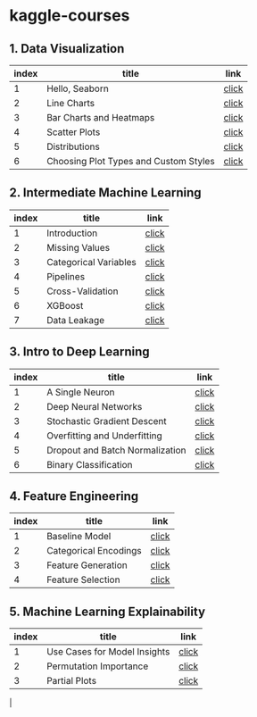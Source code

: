 # kaggle-courses

## 1. Data Visualization

| index | title | link |
|---|---|---|
|1|Hello, Seaborn|[click](https://github.com/jonsyou/kaggle-courses/blob/main/Data_Visualization/1.hello-seaborn.md)|
|2|Line Charts|[click](https://github.com/jonsyou/kaggle-courses/blob/main/Data_Visualization/2.line-charts.md)|
|3|Bar Charts and Heatmaps|[click](https://github.com/jonsyou/kaggle-courses/blob/main/Data_Visualization/3.bar-charts-and-heatmaps.md)|
|4|Scatter Plots|[click](https://github.com/jonsyou/kaggle-courses/blob/main/Data_Visualization/4.scatter-plots.md)|
|5|Distributions|[click](https://github.com/jonsyou/kaggle-courses/blob/main/Data_Visualization/5.distributions.md)|
|6|Choosing Plot Types and Custom Styles|[click](https://github.com/jonsyou/kaggle-courses/blob/main/Data_Visualization/6.choosing-plot-types-and-custom-styles.md)|

## 2. Intermediate Machine Learning

| index | title | link |
|---|---|---|
|1|Introduction|[click](https://github.com/jonsyou/kaggle-courses/blob/main/Intermediate_Machine_Learning/1.Introduction.md)|
|2|Missing Values|[click](https://github.com/jonsyou/kaggle-courses/blob/main/Intermediate_Machine_Learning/2.missing-values.md)|
|3|Categorical Variables|[click](https://github.com/jonsyou/kaggle-courses/blob/main/Intermediate_Machine_Learning/3.categorical-variables.md)|
|4|Pipelines|[click](https://github.com/jonsyou/kaggle-courses/blob/main/Intermediate_Machine_Learning/4.pipelines.md)|
|5|Cross-Validation|[click](https://github.com/jonsyou/kaggle-courses/blob/main/Intermediate_Machine_Learning/5.cross-validation.md)|
|6|XGBoost|[click](https://github.com/jonsyou/kaggle-courses/blob/main/Intermediate_Machine_Learning/6.xgboost.md)|
|7|Data Leakage|[click](https://github.com/jonsyou/kaggle-courses/blob/main/Intermediate_Machine_Learning/7.data-leakage.md)|


## 3. Intro to Deep Learning

| index | title | link |
|---|---|---|
|1|A Single Neuron|[click](https://github.com/jonsyou/kaggle-courses/blob/main/Intro_to_Deep_Learning/1.a-single-neuron.md)|
|2|Deep Neural Networks|[click](https://github.com/jonsyou/kaggle-courses/blob/main/Intro_to_Deep_Learning/2.deep-neural-networks.md)|
|3|Stochastic Gradient Descent|[click](https://github.com/jonsyou/kaggle-courses/blob/main/Intro_to_Deep_Learning/3.stochastic-gradient-descent.md)|
|4|Overfitting and Underfitting|[click](https://github.com/jonsyou/kaggle-courses/blob/main/Intro_to_Deep_Learning/4.overfitting-and-underfitting.md)|
|5|Dropout and Batch Normalization|[click](https://github.com/jonsyou/kaggle-courses/blob/main/Intro_to_Deep_Learning/5.dropout-and-batch-normalization.md)|
|6|Binary Classification|[click](https://github.com/jonsyou/kaggle-courses/blob/main/Intro_to_Deep_Learning/6.binary-classification.md)|


## 4. Feature Engineering

| index | title | link |
|---|---|---|
|1|Baseline Model|[click](https://github.com/jonsyou/kaggle-courses/blob/main/Feature_Engineering/1.baseline-model.md)|
|2|Categorical Encodings|[click](https://github.com/jonsyou/kaggle-courses/blob/main/Feature_Engineering/2.categorical-encodings.md)|
|3|Feature Generation|[click](https://github.com/jonsyou/kaggle-courses/blob/main/Feature_Engineering/3.feature_generation.md)|
|4|Feature Selection|[click](https://github.com/jonsyou/kaggle-courses/blob/main/Feature_Engineering/4.feature-selection.md)|


## 5. Machine Learning Explainability

| index | title | link |
|---|---|---|
|1|Use Cases for Model Insights|[click](https://github.com/jonsyou/kaggle-courses/blob/main/Machine_Learning_Explainability/1.machine-learning-explainability.md)|
|2|Permutation Importance|[click](https://github.com/jonsyou/kaggle-courses/blob/main/Machine_Learning_Explainability/2.permutation-importance.md)|
|3|Partial Plots|[click](https://github.com/jonsyou/kaggle-courses/blob/main/Machine_Learning_Explainability/3.partial-plots.md)|

|
 


